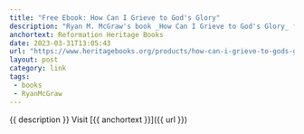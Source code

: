 ```yaml
---
title: "Free Ebook: How Can I Grieve to God's Glory"
description: "Ryan M. McGraw's book _How Can I Grieve to God's Glory_ from the _Cultivating Biblical Godliness_ series available for free in both epub and mobi formats."
anchortext: Reformation Heritage Books
date: 2023-03-31T13:05:43
url: "https://www.heritagebooks.org/products/how-can-i-grieve-to-gods-glory-cultivating-biblical-godliness-mcgraw-ebook.html"
layout: post
category: link
tags:
 - books
 - RyanMcGraw
---
```


{{ description }} Visit [{{ anchortext }}]({{ url }})

